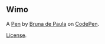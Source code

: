 Wimo
----


A [Pen](https://codepen.io/Bruna-de-Paula/pen/zYVyVGB) by [Bruna de Paula](https://codepen.io/Bruna-de-Paula) on [CodePen](https://codepen.io).

[License](https://codepen.io/license/pen/zYVyVGB).